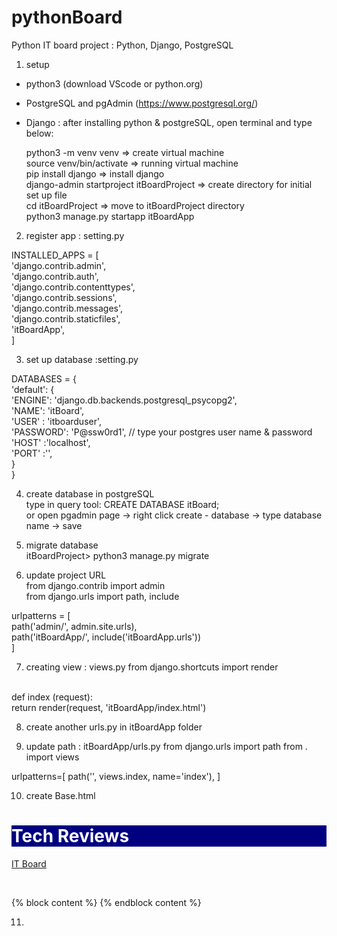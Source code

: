 # pythonBoard

Python IT board project : Python, Django, PostgreSQL

1) setup
- python3 (download VScode or python.org)

- PostgreSQL and pgAdmin (https://www.postgresql.org/)

- Django : after installing python & postgreSQL, open terminal and type below: <br>

  python3 -m venv venv => create virtual machine <br>
  source venv/bin/activate => running virtual machine<br>
  pip install django => install django<br>
  django-admin startproject itBoardProject => create directory for initial set up file<br>
  cd itBoardProject => move to itBoardProject directory<br>
  python3 manage.py startapp itBoardApp<br>

2) register app : setting.py <br>

  INSTALLED_APPS = [<br>
  'django.contrib.admin', <br>
  'django.contrib.auth',<br>
  'django.contrib.contenttypes',<br>
  'django.contrib.sessions',<br>
  'django.contrib.messages',<br>
  'django.contrib.staticfiles',<br>
  'itBoardApp',<br>
  ]<br>

3) set up database :setting.py <br>

  DATABASES = {<br>
    'default': {<br>
    'ENGINE': 'django.db.backends.postgresql_psycopg2',<br>
    'NAME': 'itBoard',<br>
    'USER' : 'itboarduser', <br>
    'PASSWORD': 'P@ssw0rd1',    // type your postgres user name & password <br>
    'HOST' :'localhost',<br>
    'PORT' :'',<br>
    }<br>
  }<br>

4) create database in postgreSQL<br>
  type in query tool: CREATE DATABASE itBoard; <br>
  or open pgadmin page -> right click create - database -> type database name -> save <br>

5) migrate database <br>
  itBoardProject> python3 manage.py migrate

6) update project URL<br>
  from django.contrib import admin <br>
  from django.urls import path, include <br>

  urlpatterns = [<br>
  path('admin/', admin.site.urls),<br>
  path('itBoardApp/', include('itBoardApp.urls'))<br>
  ]
  
7) creating view : views.py
  from django.shortcuts import render <br>
  <br>
  def index (request):<br>
    return render(request, 'itBoardApp/index.html') <br>
    
    
8) create another urls.py in itBoardApp folder <br>
 
9) update path : itBoardApp/urls.py
  from django.urls import path
  from . import views

  urlpatterns=[
      path('', views.index, name='index'),
  ]

10) create Base.html 

<!DOCTYPE html>
<html>
    <head>
        <title>IT Board</title>
        <link rel="stylesheet" href="//maxcdn.bootstrapcdn.com/bootstrap/3.2.0/css/bootstrap.min.css">
        <link rel="stylesheet" href="//maxcdn.bootstrapcdn.com/bootstrap/3.2.0/css/bootstrap-theme.min.css">
        <link href='//fonts.googleapis.com/css?family=Lobster&subset=latin,latin-ext' rel='stylesheet' type='text/css'>
    </head>
    <body>
        <div class='jumbotron' style="background-color: Navy; color: white;">
            <h1>Tech Reviews</h1>
        </div>
        <nav class="navbar navbar-default">
                <div class="container-fluid">
                <div class="navbar-header">
                <a class="navbar-brand" href="{% url 'index' %}">IT Board</a>
                </div>
                <ul class="nav navbar-nav">
                </ul>
                </div>
                </nav>
        <p>&nbsp;</p>
        <div class="container">
        {% block content %}
        {% endblock content %}
        </div>
    </body>
</html>

11)
